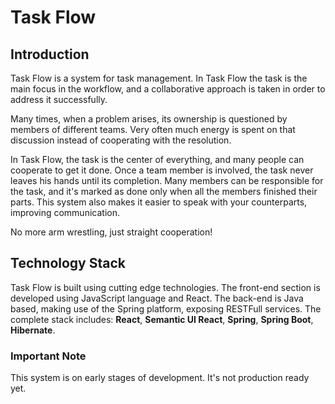 # Task Flow

## Introduction
Task Flow is a system for task management. In Task Flow the task is the main focus in the workflow, and a collaborative approach is taken in order to address it successfully.

Many times, when a problem arises, its ownership is questioned by members of different teams. Very often much energy is spent on that discussion instead of cooperating with the resolution.

In Task Flow, the task is the center of everything, and many people can cooperate to get it done. Once a team member is involved, the task never leaves his hands until its completion. Many members can be responsible for the task, and it's marked as done only when all the members finished their parts. This system also makes it easier to speak with your counterparts, improving communication.

No more arm wrestling, just straight cooperation!

## Technology Stack
Task Flow is built using cutting edge technologies. The front-end section is developed using JavaScript language and React. The back-end is Java based, making use of the Spring platform, exposing RESTFull services. The complete stack includes: **React**, **Semantic UI React**, **Spring**, **Spring Boot**, **Hibernate**.

### Important Note
This system is on early stages of development. It's not production ready yet.

